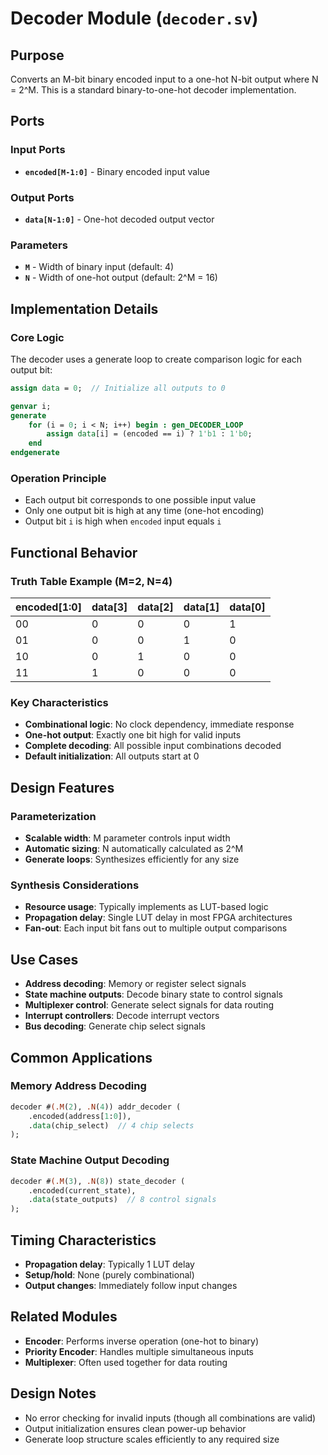 # Decoder Module (`decoder.sv`)

## Purpose
Converts an M-bit binary encoded input to a one-hot N-bit output where N = 2^M. This is a standard binary-to-one-hot decoder implementation.

## Ports

### Input Ports
- **`encoded[M-1:0]`** - Binary encoded input value

### Output Ports  
- **`data[N-1:0]`** - One-hot decoded output vector

### Parameters
- **`M`** - Width of binary input (default: 4)
- **`N`** - Width of one-hot output (default: 2^M = 16)

## Implementation Details

### Core Logic
The decoder uses a generate loop to create comparison logic for each output bit:

```systemverilog
assign data = 0;  // Initialize all outputs to 0

genvar i;
generate
    for (i = 0; i < N; i++) begin : gen_DECODER_LOOP
        assign data[i] = (encoded == i) ? 1'b1 : 1'b0;
    end
endgenerate
```

### Operation Principle
- Each output bit corresponds to one possible input value
- Only one output bit is high at any time (one-hot encoding)
- Output bit `i` is high when `encoded` input equals `i`

## Functional Behavior

### Truth Table Example (M=2, N=4)
| encoded[1:0] | data[3] | data[2] | data[1] | data[0] |
|--------------|---------|---------|---------|---------|
| 00           | 0       | 0       | 0       | 1       |
| 01           | 0       | 0       | 1       | 0       |
| 10           | 0       | 1       | 0       | 0       |
| 11           | 1       | 0       | 0       | 0       |

### Key Characteristics
- **Combinational logic**: No clock dependency, immediate response
- **One-hot output**: Exactly one bit high for valid inputs
- **Complete decoding**: All possible input combinations decoded
- **Default initialization**: All outputs start at 0

## Design Features

### Parameterization
- **Scalable width**: M parameter controls input width
- **Automatic sizing**: N automatically calculated as 2^M
- **Generate loops**: Synthesizes efficiently for any size

### Synthesis Considerations
- **Resource usage**: Typically implements as LUT-based logic
- **Propagation delay**: Single LUT delay in most FPGA architectures  
- **Fan-out**: Each input bit fans out to multiple output comparisons

## Use Cases
- **Address decoding**: Memory or register select signals
- **State machine outputs**: Decode binary state to control signals
- **Multiplexer control**: Generate select signals for data routing
- **Interrupt controllers**: Decode interrupt vectors
- **Bus decoding**: Generate chip select signals

## Common Applications

### Memory Address Decoding
```systemverilog
decoder #(.M(2), .N(4)) addr_decoder (
    .encoded(address[1:0]),
    .data(chip_select)  // 4 chip selects
);
```

### State Machine Output Decoding
```systemverilog
decoder #(.M(3), .N(8)) state_decoder (
    .encoded(current_state),
    .data(state_outputs)  // 8 control signals
);
```

## Timing Characteristics
- **Propagation delay**: Typically 1 LUT delay
- **Setup/hold**: None (purely combinational)
- **Output changes**: Immediately follow input changes

## Related Modules
- **Encoder**: Performs inverse operation (one-hot to binary)
- **Priority Encoder**: Handles multiple simultaneous inputs
- **Multiplexer**: Often used together for data routing

## Design Notes
- No error checking for invalid inputs (though all combinations are valid)
- Output initialization ensures clean power-up behavior
- Generate loop structure scales efficiently to any required size